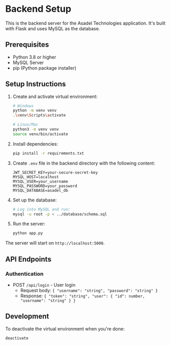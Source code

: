 # Backend Setup

This is the backend server for the Asadel Technologies application. It's built with Flask and uses MySQL as the database.

## Prerequisites

- Python 3.8 or higher
- MySQL Server
- pip (Python package installer)

## Setup Instructions

1. Create and activate virtual environment:
   ```bash
   # Windows
   python -m venv venv
   .\venv\Scripts\activate

   # Linux/Mac
   python3 -m venv venv
   source venv/bin/activate
   ```

2. Install dependencies:
   ```bash
   pip install -r requirements.txt
   ```

3. Create `.env` file in the backend directory with the following content:
   ```
   JWT_SECRET_KEY=your-secure-secret-key
   MYSQL_HOST=localhost
   MYSQL_USER=your_username
   MYSQL_PASSWORD=your_password
   MYSQL_DATABASE=asadel_db
   ```

4. Set up the database:
   ```bash
   # Log into MySQL and run:
   mysql -u root -p < ../database/schema.sql
   ```

5. Run the server:
   ```bash
   python app.py
   ```

The server will start on `http://localhost:5000`.

## API Endpoints

### Authentication
- POST `/api/login` - User login
  - Request body: `{ "username": "string", "password": "string" }`
  - Response: `{ "token": "string", "user": { "id": number, "username": "string" } }`

## Development

To deactivate the virtual environment when you're done:
```bash
deactivate
``` 